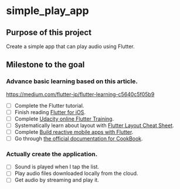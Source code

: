 # simple_play_app

## Purpose of this project

Create a simple app that can play audio using Flutter.

## Milestone to the goal

### Advance basic learning based on this article.
https://medium.com/flutter-jp/flutter-learning-c5640c5f05b9

- [ ] Complete the Flutter tutorial.
- [ ] Finish reading [Flutter for iOS](https://flutter.dev/docs/get-started/flutter-for/ios-devs).
- [ ] Complete [Udacity online Flutter Training](https://www.udacity.com/course/build-native-mobile-apps-with-flutter--ud905).
- [ ] Systematically learn about layout with [Flutter Layout Cheat Sheet](https://medium.com/flutter-community/flutter-layout-cheat-sheet-5363348d037e).
- [ ] Complete [Build reactive mobile apps with Flutter](https://www.youtube.com/watch?v=RS36gBEp8OI).
- [ ] Go through [the official documentation for CookBook](https://flutter.dev/docs/cookbook).

### Actually create the application.

- [ ] Sound is played when I tap the list.
- [ ] Play audio files downloaded locally from the cloud.
- [ ] Get audio by streaming and play it.
